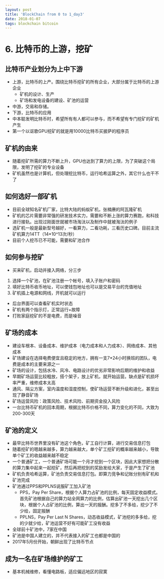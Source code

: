```yaml
---
layout: post
title: 'BlockChain from 0 to 1_day3'
date: 2018-01-07
tags: blockchain bitcoin
---
```

# 6. 比特币的上游，挖矿

## 比特币产业划分为上中下游

* 上游，比特币的上产。围绕比特币挖矿的所有企业，大部分属于比特币的上游企业
	* 矿机的设计、生产
  * 矿场和发电设备的建设、矿池的运营
* 中游，交易和存储。
* 下游，比特币的应用
* 中本聪发明比特币时，希望所有有人都可以参与，而不希望有专门挖矿的矿机产生
* 第一个以讴歌GPU挖矿的就是用10000比特币买披萨的程序员

## 矿机的由来

* 随着挖矿所需的算力不断上升，GPU也达到了算力的上限，为了突破这个局限，发明了挖矿的专业设备
* 矿机虽然也是计算机，但处理挖比特币，运行哈希运算之外，其它什么也干不了

## 如何选好一部矿机

* 目前全球知名矿机厂家，比特大陆的蚂蚁矿机，张楠赓的阿瓦隆矿机
* 矿机的芯片需要非常强的研发技术实力，需要和不断上涨的算力赛跑，和科技进行接轨。出现过刚面世就被市场淘汰以及制作中就被淘汰的例子
* 选矿机一般是最新型号越好，一看算力，二看功耗，三看历史口碑。目前主流矿机算力14TT（14*10^13次/秒）
* 目前个人挖币已不可能，需要和矿池合作

## 如何参与挖矿

* 买来矿机，启动并接入网络，分三步
1. 选择一个矿池，在矿池注册一个帐号，填入子账户和密码
2. 填好比特币收币地址，可以使钱包地址也可以是交易平台的充值地址
3. 矿机插上电源和网线，开机就可以运行
* 后台界面可以查看矿机实时状态
* 矿机有两个指示灯，正常运行+故障
* 打败家庭挖矿的不是电费，而是噪音

## 矿场的成本

* 建设车根本、设备成本、维护成本（电力成本和人力成本）、网络成本、其他成本
* 矿场建设在选择电费便宜且稳定的地方，拥有一支7*24小时换班的团队，电费是成本的主要来源之一
* 矿场的设计，包括水冷、风冷、电路设计的优劣非常影响后期的维护和收益
* 早期矿场运营比较粗放，搭个架子，放上矿机，就开始运营。缺点是矿机损坏率严重，维修成本太高
* 通风、隔尘方案，室内温度和湿度控制，使矿场运营不断升级和进化，甚至出现了静音矿场
* 矿场运营风险：政策风险、技术风险、前期资金投入风险
* 一台比特币矿机的回本周期，根据比特币价格不同，算力变化的不同，大致为200-300天

## 矿池的定义

* 最早比特币世界里没有矿池这个角色，矿工自行计算，进行交易信息打包
* 随着挖矿的嗯越来越多，算力越来越大，单个矿工挖矿的概率越来越小，导致单个矿工的收益越来越不稳定
* 一个普通矿工，一个普通矿场可能一个月才挖到一个区块，因此大家想把分散的算力集中起来一起挖矿，然后再把挖到的奖励发给大家，于是产生了矿池
* 矿机负责哈希运算，矿池负责交易信息打包。即算力竞争和记账分别有矿机和矿池完成
* 矿池通过PPS和PPLNS说服矿工加入矿池
	* PPS，Pay Per Share，根据个人算力占矿池的比例，每天固定收益模式。首先矿池根据自己的算力站全网算力的比例，估算出矿池一天挖出几个区块，根据个人占矿池的比例，算出一天的报酬。挖多了不多给，挖少了不少给，固定报酬
  * PPLNS，Pay Per Last N Shares，动态收益模式，矿池挖的多多给，挖的少就少给，矿池运营不好有可能矿工没有收益
* 全球前十矿池中，7家在中国
* 矿池是中国人建立的，并不代表接入的矿工也都是中国的
* 2017年5月份开始，朝鲜出现了比特币节点

## 成为一名在矿场维护的矿工
* 基本机械维修，看懂电路板，适应偏远地区的寂寞
